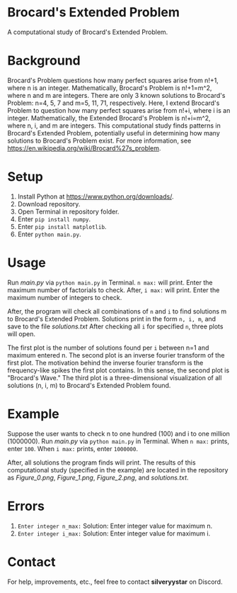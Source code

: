# Brocard's Extended Problem
A computational study of Brocard's Extended Problem.

# Background
Brocard's Problem questions how many perfect squares arise from n!+1, where n is an integer.
Mathematically, Brocard's Problem is n!+1=m^2, where n and m are integers.
There are only 3 known solutions to Brocard's Problem: n=4, 5, 7 and m=5, 11, 71, respectively.
Here, I extend Brocard's Problem to question how many perfect squares arise from n!+i, where i is an integer.
Mathematically, the Extended Brocard's Problem is n!+i=m^2, where n, i, and m are integers.
This computational study finds patterns in Brocard's Extended Problem, potentially useful in determining how many solutions to Brocard's Problem exist.
For more information, see https://en.wikipedia.org/wiki/Brocard%27s_problem.

# Setup
1. Install Python at https://www.python.org/downloads/.
2. Download repository.
3. Open Terminal in repository folder.
4. Enter ```pip install numpy```.
5. Enter ```pip install matplotlib```.
6. Enter ```python main.py```.

# Usage
Run *main.py* via ```python main.py``` in Terminal.
```n max:``` will print.
Enter the maximum number of factorials to check.
After, ```i max:``` will print.
Enter the maximum number of integers to check.

After, the program will check all combinations of ```n``` and ```i``` to find solutions m to Brocard's Extended Problem.
Solutions print in the form ```n, i, m```, and save to the file *solutions.txt*
After checking all ```i``` for specified ```n```, three plots will open.

The first plot is the number of solutions found per ```i``` between n=1 and maximum entered n.
The second plot is an inverse fourier transform of the first plot.
The motivation behind the inverse fourier transform is the frequency-like spikes the first plot contains.
In this sense, the second plot is "Brocard's Wave."
The third plot is a three-dimensional visualization of all solutions (n, i, m) to Brocard's Extended Problem found.

# Example
Suppose the user wants to check n to one hundred (100) and i to one million (1000000).
Run *main.py* via ```python main.py``` in Terminal.
When ```n max:``` prints, enter ```100```.
When ```i max:``` prints, enter ```1000000```.

After, all solutions the program finds will print.
The results of this computational study (specified in the example) are located in the repository as *Figure_0.png*, *Figure_1.png*, *Figure_2.png*, and *solutions.txt*.

# Errors
1. ```Enter integer n_max:```
Solution: Enter integer value for maximum n.
2. ```Enter integer i_max:```
Solution: Enter integer value for maximum i.

# Contact
For help, improvements, etc., feel free to contact **silveryystar** on Discord.
